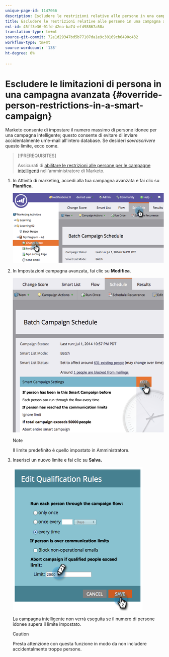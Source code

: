 ```yaml
---
unique-page-id: 1147066
description: Escludere le restrizioni relative alle persone in una campagna avanzata - Documenti Marketo - Documentazione del prodotto
title: Escludere le restrizioni relative alle persone in una campagna avanzata
exl-id: 45ff3e36-01fd-42ea-ba74-efd98867a58a
translation-type: tm+mt
source-git-commit: 72e1d29347bd5b77107da1e9c30169cb6490c432
workflow-type: tm+mt
source-wordcount: '138'
ht-degree: 0%

---
```


# Escludere le limitazioni di persona in una campagna avanzata {#override-person-restrictions-in-a-smart-campaign}

Marketo consente di impostare il numero massimo di persone idonee per una campagna intelligente; questo consente di evitare di inviare accidentalmente un&#39;e-mail all&#39;intero database. Se desideri _sovrascrivere_ questo limite, ecco come.

>[!PREREQUISITES]
>
>Assicurati di [abilitare le restrizioni alle persone per le campagne intelligenti](/help/marketo/product-docs/administration/email-setup/enable-person-restrictions-for-smart-campaigns.md) nell&#39;amministratore di Marketo.

1. In Attività di marketing, accedi alla tua campagna avanzata e fai clic su **Pianifica**.

   ![](assets/one.png)

1. In Impostazioni campagna avanzata, fai clic su **Modifica**.

   ![](assets/two.png)

   >[!NOTE]
   >
   >Il limite predefinito è quello impostato in Amministratore.

1. Inserisci un nuovo limite e fai clic su **Salva.**

   ![](assets/three.png)

   La campagna intelligente non verrà eseguita se il numero di persone idonee supera il limite impostato.

   >[!CAUTION]
   >
   >Presta attenzione con questa funzione in modo da non includere accidentalmente troppe persone.
